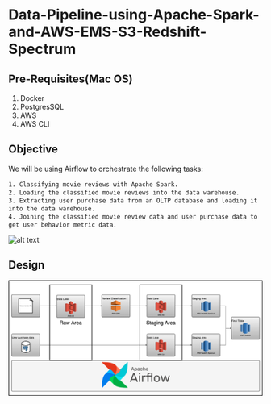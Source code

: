 # Data-Pipeline-using-Apache-Spark-and-AWS-EMS-S3-Redshift-Spectrum

## Pre-Requisites(Mac OS)

1. Docker
2. PostgresSQL
3. AWS
4. AWS CLI 

## Objective

We will be using Airflow to orchestrate the following tasks:

    1. Classifying movie reviews with Apache Spark.
    2. Loading the classified movie reviews into the data warehouse.
    3. Extracting user purchase data from an OLTP database and loading it into the data warehouse.
    4. Joining the classified movie review data and user purchase data to get user behavior metric data.
 ![alt text](https://github.com/ddahiya16/Data-Pipeline-using-Apache-Spark-and-AWS-EMS-S3-Redshift-Spectrum-/blob/main/images/diag_data_flow.png)
 
## Design

![alt text](https://github.com/ddahiya16/Data-Pipeline-using-Apache-Spark-and-AWS-EMS-S3-Redshift-Spectrum/blob/main/images/diag_design.png)
